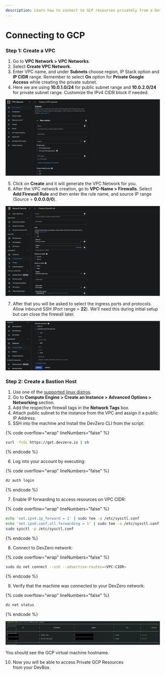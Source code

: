 ```yaml
---
description: Learn how to connect to GCP resources privately from a DevBox.
---
```


# Connecting to GCP

### Step 1: Create a VPC

1. Go to **VPC Network > VPC Networks**.
2. Select **Create VPC Network.**
3. Enter VPC name, and under **Subnets** choose region, IP Stack option and **IP CIDR** range. Remember to select **On** option for **Private Google Access** while creating the private subnet. 
4. Here we are using **10.0.1.0/24** for public subnet range and **10.0.2.0/24** for private subnet range. Customize the IPv4 CIDR block if needed.

![image](../../.gitbook/assets/gcp-vpc-subnet.png)

5. Click on **Create** and it will generate the VPC Network for you.
6. After the VPC network creation, go to **VPC-Name > Firewalls**. Select **Add Firewall Rule** and then enter the rule name, and source IP range (Source = **0.0.0.0/0**).

![image](../../.gitbook/assets/gcp-firewall-ssh-1.png)

7. After that you will be asked to select the ingress ports and protocols. Allow inbound SSH (Port range = **22**). We’ll need this during initial setup but can close the firewall later.‍

![image](../../.gitbook/assets/gcp-firewall-ssh-2.png)

### Step 2: Create a Bastion Host

1. Use one of the [supported linux distros](https://console.cloud.google.com/compute/images).
2. Go to **Compute Engine > Create an Instance > Advanced Options > Networking** section.
3. Add the respective firewall tags in the **Network Tags** box.
4. Attach public subnet to the instance from the VPC and assign it a public IP Address.
5. SSH into the machine and Install the DevZero CLI from the script:

{% code overflow="wrap" lineNumbers="false" %}
```bash
curl -fsSL https://get.devzero.io | sh
```
{% endcode %}

6. Log into your account by executing:

{% code overflow="wrap" lineNumbers="false" %}
```bash
dz auth login
```
{% endcode %}

7. Enable IP forwarding to access resources on VPC CIDR:

{% code overflow="wrap" lineNumbers="false" %}
```bash
echo 'net.ipv4.ip_forward = 1' | sudo tee -a /etc/sysctl.conf
echo 'net.ipv6.conf.all.forwarding = 1' | sudo tee -a /etc/sysctl.conf
sudo sysctl -p /etc/sysctl.conf
```
{% endcode %}

8. Connect to DevZero network:

{% code overflow="wrap" lineNumbers="false" %}
```bash
sudo dz net connect --ssh --advertise-routes=<VPC-CIDR>
```
{% endcode %}

9. Verify that the machine was connected to your DevZero network:

{% code overflow="wrap" lineNumbers="false" %}
```bash
dz net status
```
{% endcode %}

![image](../../.gitbook/assets/gcp-dz-net-status.png)

You should see the GCP virtual machine hostname.

10. Now you will be able to access Private GCP Resources from your DevBox.
